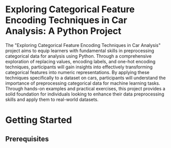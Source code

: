 # Exploring Categorical Feature Encoding Techniques in Car Analysis: A Python Project

The "Exploring Categorical Feature Encoding Techniques in Car Analysis" project aims to equip learners with fundamental skills in preprocessing categorical data for analysis using Python. Through a comprehensive exploration of replacing values, encoding labels, and one-hot encoding techniques, participants will gain insights into effectively transforming categorical features into numeric representations. By applying these techniques specifically to a dataset on cars, participants will understand the importance of preprocessing categorical data for machine learning tasks. Through hands-on examples and practical exercises, this project provides a solid foundation for individuals looking to enhance their data preprocessing skills and apply them to real-world datasets.

# Getting Started

## Prerequisites


